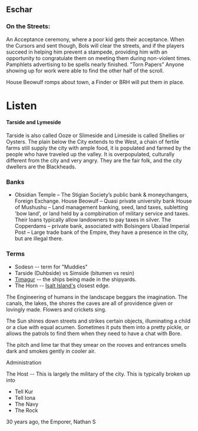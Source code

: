 ## Eschar

### On the Streets:

An Acceptance ceremony, where a poor kid gets their acceptance. When the Cursors and sent though, Bols will clear the streets, and if the players succeed in helping him prevent a stampede, providing him with an opportunity to congratulate them on meeting them during non-violent times.
Pamphlets advertising to be spells nearly finished. “Torn Papers” Anyone showing up for work were able to find the other half of the scroll.

House Beowulf romps about town, a Finder or BRH will put them in place. 
# Listen

#### Tarside and Lymeside

Tarside is also called Ooze or Slimeside and Limeside is called Shellies or Oysters. 
The plain below the City extends to the West, a chain of fertile farms still supply the city with ample food, it is populated and farmed by the people who have traveled up the valley. It is overpopulated, culturally different from the city and very angry. They are the fair folk, and the city dwellers are the Blackheads.

### Banks

 - Obsidian Temple –  The Stigian Society’s public bank & moneychangers, Foreign Exchange.
House Beowulf – Quasi private university bank
House of Mushushu – Land management banking, seed, land taxes, subletting 'bow land', or land held by a compbination of military service and taxes. Their loans typically allow landowners to pay taxes in silver.
The Copperdams – private bank, associated with Bolsingers
Ubaiad Imperial Post – Large trade bank of the Empire, they have a presence in the city, but are illegal there.

### Terms

 - Sodesn -- term for "Muddies"
 - Tarside (Duhbside) vs Simside (bitumen vs resin)
 - [Timagur](/) -- the ships being made in the shipyards.
 - The Horn -- [Isalt Island's](/l/isalt) closest edge.

 The Engineering of humans in the landscape beggars the imagination. The canals, the lakes, the shores the caves are all of providence given or lovingly made. Flowers and crickets sing.

 The Sun shines down streets and strikes certain objects, illuminating a child or a clue with equal acumen. Sometimes it puts them into a pretty pickle, or allows the patrols to find them when they need to have a chat with Bore.

The pitch and lime tar that they smear on the rooves and entrances smells dark and smokes gently in cooler air.
 
Administration

The Host -- This is largely the military of the city. This is typically broken up into
 - Tell Kur
 - Tell Iona
 - The Navy
 - The Rock

30 years ago, the Emporer, Nathan S